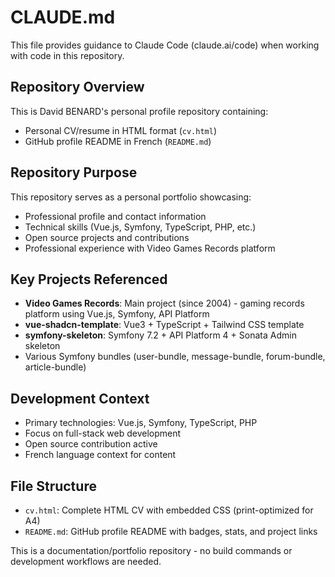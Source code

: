 # CLAUDE.md

This file provides guidance to Claude Code (claude.ai/code) when working with code in this repository.

## Repository Overview

This is David BENARD's personal profile repository containing:
- Personal CV/resume in HTML format (`cv.html`)
- GitHub profile README in French (`README.md`)


## Repository Purpose

This repository serves as a personal portfolio showcasing:
- Professional profile and contact information
- Technical skills (Vue.js, Symfony, TypeScript, PHP, etc.)
- Open source projects and contributions
- Professional experience with Video Games Records platform

## Key Projects Referenced

- **Video Games Records**: Main project (since 2004) - gaming records platform using Vue.js, Symfony, API Platform
- **vue-shadcn-template**: Vue3 + TypeScript + Tailwind CSS template
- **symfony-skeleton**: Symfony 7.2 + API Platform 4 + Sonata Admin skeleton
- Various Symfony bundles (user-bundle, message-bundle, forum-bundle, article-bundle)

## Development Context

- Primary technologies: Vue.js, Symfony, TypeScript, PHP
- Focus on full-stack web development
- Open source contribution active
- French language context for content

## File Structure

- `cv.html`: Complete HTML CV with embedded CSS (print-optimized for A4)
- `README.md`: GitHub profile README with badges, stats, and project links


This is a documentation/portfolio repository - no build commands or development workflows are needed.